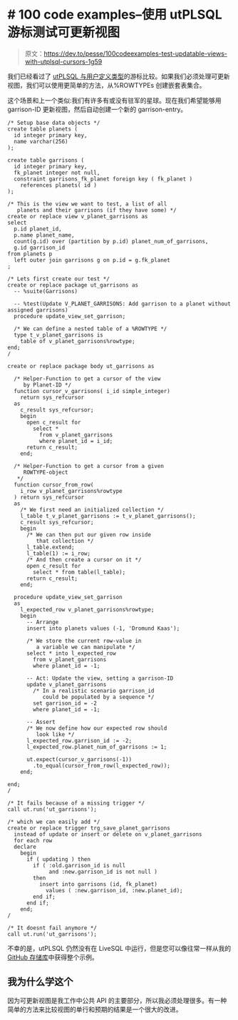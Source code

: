 # # 100 code examples–使用 utPLSQL 游标测试可更新视图

> 原文：<https://dev.to/pesse/100codeexamples-test-updatable-views-with-utplsql-cursors-1g59>

我们已经看过了 [utPLSQL 与用户定义类型](https://dev.to/pesse/100codeexamples--utplsql-cursor-comparison-with-user-defined-types-25nm)的游标比较。如果我们必须处理可更新视图，我们可以使用更简单的方法，从%ROWTYPEs 创建嵌套表集合。

这个场景和上一个类似:我们有许多有或没有驻军的星球。现在我们希望能够用 garrison-ID 更新视图，然后自动创建一个新的 garrison-entry。

```
/* Setup base data objects */
create table planets (
  id integer primary key,
  name varchar(256)
);

create table garrisons (
  id integer primary key,
  fk_planet integer not null,
  constraint garrisons_fk_planet foreign key ( fk_planet )
    references planets( id )
);

/* This is the view we want to test, a list of all
   planets and their garrisons (if they have some) */
create or replace view v_planet_garrisons as
select
  p.id planet_id,
  p.name planet_name,
  count(g.id) over (partition by p.id) planet_num_of_garrisons,
  g.id garrison_id
from planets p
  left outer join garrisons g on p.id = g.fk_planet
;

/* Lets first create our test */
create or replace package ut_garrisons as
  -- %suite(Garrisons)

  -- %test(Update V_PLANET_GARRISONS: Add garrison to a planet without assigned garrisons)
  procedure update_view_set_garrison;

  /* We can define a nested table of a %ROWTYPE */
  type t_v_planet_garrisons is
    table of v_planet_garrisons%rowtype;
end;
/

create or replace package body ut_garrisons as

  /* Helper-Function to get a cursor of the view
     by Planet-ID */
  function cursor_v_garrisons( i_id simple_integer)
    return sys_refcursor
  as
    c_result sys_refcursor;
    begin
      open c_result for
        select *
          from v_planet_garrisons
          where planet_id = i_id;
      return c_result;
    end;

  /* Helper-Function to get a cursor from a given
     ROWTYPE-object
   */
  function cursor_from_row(
    i_row v_planet_garrisons%rowtype
  ) return sys_refcursor
  as
    /* We first need an initialized collection */
    l_table t_v_planet_garrisons := t_v_planet_garrisons();
    c_result sys_refcursor;
    begin
      /* We can then put our given row inside
         that collection */
      l_table.extend;
      l_table(1) := i_row;
      /* And then create a cursor on it */
      open c_result for
        select * from table(l_table);
      return c_result;
    end;

  procedure update_view_set_garrison
  as
    l_expected_row v_planet_garrisons%rowtype;
    begin
      -- Arrange
      insert into planets values (-1, 'Dromund Kaas');

      /* We store the current row-value in
         a variable we can manipulate */
      select * into l_expected_row
        from v_planet_garrisons
        where planet_id = -1;

      -- Act: Update the view, setting a garrison-ID
      update v_planet_garrisons
        /* In a realistic scenario garrison_id
           could be populated by a sequence */
        set garrison_id = -2
        where planet_id = -1;

      -- Assert
      /* We now define how our expected row should
         look like */
      l_expected_row.garrison_id := -2;
      l_expected_row.planet_num_of_garrisons := 1;

      ut.expect(cursor_v_garrisons(-1))
        .to_equal(cursor_from_row(l_expected_row));
    end;

end;
/

/* It fails because of a missing trigger */
call ut.run('ut_garrisons');

/* which we can easily add */
create or replace trigger trg_save_planet_garrisons
  instead of update or insert or delete on v_planet_garrisons
  for each row
  declare
    begin
      if ( updating ) then
        if ( :old.garrison_id is null
             and :new.garrison_id is not null )
        then
          insert into garrisons (id, fk_planet)
            values ( :new.garrison_id, :new.planet_id);
        end if;
      end if;
    end;
/

/* It doesnt fail anymore */
call ut.run('ut_garrisons'); 
```

不幸的是，utPLSQL 仍然没有在 LiveSQL 中运行，但是您可以像往常一样从我的 [GitHub 存储库](https://github.com/pesse/sith-demo-db/blob/master/100CodeExamples/utplsql/12_utplsql_test_update_with_cursor_comparison.sql)中获得整个示例。

## 我为什么学这个

因为可更新视图是我工作中公共 API 的主要部分，所以我必须处理很多。有一种简单的方法来比较视图的单行和预期的结果是一个很大的改进。